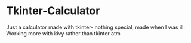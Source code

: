 # Tkinter-Calculator
Just a calculator made with tkinter- nothing special, made when I was ill. Working more with kivy rather than tkinter atm
